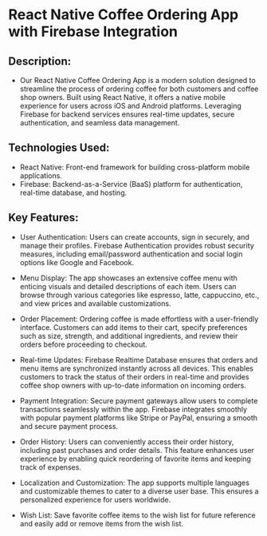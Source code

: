 # React Native Coffee Ordering App with Firebase Integration

## Description:
- Our React Native Coffee Ordering App is a modern solution designed to streamline the process of ordering coffee for both customers and coffee shop owners. Built using React Native, it offers a native mobile experience for users across iOS and Android platforms. Leveraging Firebase for backend services ensures real-time updates, secure authentication, and seamless data management.

## Technologies Used:
 - React Native: Front-end framework for building cross-platform mobile applications.
 - Firebase: Backend-as-a-Service (BaaS) platform for authentication, real-time database, and hosting.

## Key Features:

 - User Authentication:
   Users can create accounts, sign in securely, and manage their profiles. Firebase Authentication provides robust security measures, including email/password authentication and social login options like Google and Facebook.

 - Menu Display: The app showcases an extensive coffee menu with enticing visuals and detailed descriptions of each item. Users can browse through various categories like espresso, latte, cappuccino, etc., and view prices and available customizations.

 - Order Placement: Ordering coffee is made effortless with a user-friendly interface. Customers can add items to their cart, specify preferences such as size, strength, and additional ingredients, and review their orders before proceeding to checkout.

 - Real-time Updates: Firebase Realtime Database ensures that orders and menu items are synchronized instantly across all devices. This enables customers to track the status of their orders in real-time and provides coffee shop owners with up-to-date information on incoming orders.

 - Payment Integration: Secure payment gateways allow users to complete transactions seamlessly within the app. Firebase integrates smoothly with popular payment platforms like Stripe or PayPal, ensuring a smooth and secure payment process.

 - Order History: Users can conveniently access their order history, including past purchases and order details. This feature enhances user experience by enabling quick reordering of favorite items and keeping track of expenses.

 - Localization and Customization: The app supports multiple languages and customizable themes to cater to a diverse user base. This ensures a personalized experience for users worldwide.

 - Wish List:
Save favorite coffee items to the wish list for future reference and easily add or remove items from the wish list.
